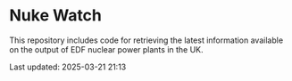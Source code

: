 # Nuke Watch

This repository includes code for retrieving the latest information available on the output of EDF nuclear power plants in the UK.

Last updated: 2025-03-21 21:13